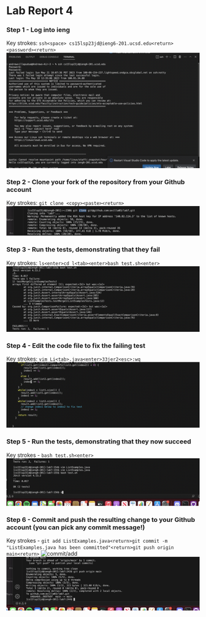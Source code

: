 # Lab Report 4
### Step 1 - Log into ieng
Key strokes: `ssh<space> cs15lsp23jd@ieng6-201.ucsd.edu<return>
<password><return>`
 ![login](ieng6.png)
### Step 2 - Clone your fork of the repository from your Github account
Key strokes: `git clone <copy><paste><return>`
![clone](clone.png)
### Step 3 - Run the tests, demonstrating that they fail
Key strokes: `ls<enter>cd l<tab><enter>bash test.sh<enter>`
![failedtests](TestError.png)
### Step 4 - Edit the code file to fix the failing test
Key strokes: `vim Li<tab>.java<enter>33jer2<esc>:wq`
![testEdit](testedit.png)
### Step 5 - Run the tests, demonstrating that they now succeed
Key strokes - `bash test.sh<enter>`
![testpass](testpass.png)
### Step 6 - Commit and push the resulting change to your Github account (you can pick any commit message!)
Key strokes - `git add ListExamples.java<return>git commit -m "ListExamples.java has been committed"<return>git push origin main<return>`
![commit/add](commit/add.png)
![push](push.png)

